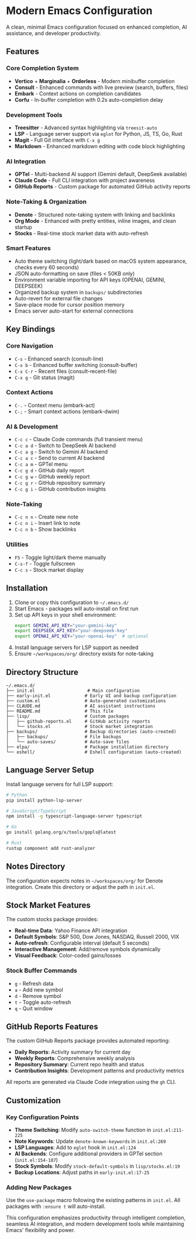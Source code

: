# Modern Emacs Configuration

A clean, minimal Emacs configuration focused on enhanced completion, AI assistance, and developer productivity.

## Features

### Core Completion System
- **Vertico** + **Marginalia** + **Orderless** - Modern minibuffer completion
- **Consult** - Enhanced commands with live preview (search, buffers, files)
- **Embark** - Context actions on completion candidates
- **Corfu** - In-buffer completion with 0.2s auto-completion delay

### Development Tools
- **Treesitter** - Advanced syntax highlighting via `treesit-auto`
- **LSP** - Language server support via `eglot` for Python, JS, TS, Go, Rust
- **Magit** - Full Git interface with `C-x g`
- **Markdown** - Enhanced markdown editing with code block highlighting

### AI Integration
- **GPTel** - Multi-backend AI support (Gemini default, DeepSeek available)
- **Claude Code** - Full CLI integration with project awareness
- **GitHub Reports** - Custom package for automated GitHub activity reports

### Note-Taking & Organization
- **Denote** - Structured note-taking system with linking and backlinks
- **Org Mode** - Enhanced with pretty entities, inline images, and clean startup
- **Stocks** - Real-time stock market data with auto-refresh

### Smart Features
- Auto theme switching (light/dark based on macOS system appearance, checks every 60 seconds)
- JSON auto-formatting on save (files < 50KB only)
- Environment variable importing for API keys (OPENAI, GEMINI, DEEPSEEK)
- Organized backup system in `backups/` subdirectories
- Auto-revert for external file changes
- Save-place mode for cursor position memory
- Emacs server auto-start for external connections

## Key Bindings

### Core Navigation
- `C-s` - Enhanced search (consult-line)
- `C-x b` - Enhanced buffer switching (consult-buffer)
- `C-x C-r` - Recent files (consult-recent-file)
- `C-x g` - Git status (magit)

### Context Actions
- `C-.` - Context menu (embark-act)
- `C-;` - Smart context actions (embark-dwim)

### AI & Development
- `C-c c` - Claude Code commands (full transient menu)
- `C-c a d` - Switch to DeepSeek AI backend
- `C-c a g` - Switch to Gemini AI backend
- `C-c a c` - Send to current AI backend
- `C-c a m` - GPTel menu
- `C-c g d` - GitHub daily report
- `C-c g w` - GitHub weekly report
- `C-c g r` - GitHub repository summary
- `C-c g i` - GitHub contribution insights

### Note-Taking
- `C-c n n` - Create new note
- `C-c n i` - Insert link to note
- `C-c n b` - Show backlinks

### Utilities
- `F5` - Toggle light/dark theme manually
- `C-s-f` - Toggle fullscreen
- `C-c s` - Stock market display

## Installation

1. Clone or copy this configuration to `~/.emacs.d/`
2. Start Emacs - packages will auto-install on first run
3. Set up API keys in your shell environment:
   ```bash
   export GEMINI_API_KEY="your-gemini-key"
   export DEEPSEEK_API_KEY="your-deepseek-key"
   export OPENAI_API_KEY="your-openai-key"  # optional
   ```
4. Install language servers for LSP support as needed
5. Ensure `~/workspaces/org/` directory exists for note-taking

## Directory Structure

```
~/.emacs.d/
├── init.el                    # Main configuration
├── early-init.el             # Early UI and backup configuration
├── custom.el                 # Auto-generated customizations
├── CLAUDE.md                 # AI assistant instructions
├── README.md                 # This file
├── lisp/                     # Custom packages
│   ├── github-reports.el     # GitHub activity reports
│   └── stocks.el             # Stock market integration
├── backups/                  # Backup directories (auto-created)
│   ├── backups/              # File backups
│   └── auto-saves/           # Auto-save files
├── elpa/                     # Package installation directory
└── eshell/                   # Eshell configuration (auto-created)
```

## Language Server Setup

Install language servers for full LSP support:

```bash
# Python
pip install python-lsp-server

# JavaScript/TypeScript
npm install -g typescript-language-server typescript

# Go
go install golang.org/x/tools/gopls@latest

# Rust
rustup component add rust-analyzer
```

## Notes Directory

The configuration expects notes in `~/workspaces/org/` for Denote integration. Create this directory or adjust the path in `init.el`.

## Stock Market Features

The custom stocks package provides:
- **Real-time Data**: Yahoo Finance API integration
- **Default Symbols**: S&P 500, Dow Jones, NASDAQ, Russell 2000, VIX
- **Auto-refresh**: Configurable interval (default 5 seconds)
- **Interactive Management**: Add/remove symbols dynamically
- **Visual Feedback**: Color-coded gains/losses

### Stock Buffer Commands
- `g` - Refresh data
- `a` - Add new symbol
- `d` - Remove symbol
- `t` - Toggle auto-refresh
- `q` - Quit window

## GitHub Reports Features

The custom GitHub Reports package provides automated reporting:
- **Daily Reports**: Activity summary for current day
- **Weekly Reports**: Comprehensive weekly analysis
- **Repository Summary**: Current repo health and status
- **Contribution Insights**: Development patterns and productivity metrics

All reports are generated via Claude Code integration using the `gh` CLI.

## Customization

### Key Configuration Points
- **Theme Switching**: Modify `auto-switch-theme` function in `init.el:211-225`
- **Note Keywords**: Update `denote-known-keywords` in `init.el:269`
- **LSP Languages**: Add to `eglot` hook in `init.el:124`
- **AI Backends**: Configure additional providers in GPTel section (`init.el:154-187`)
- **Stock Symbols**: Modify `stock-default-symbols` in `lisp/stocks.el:19`
- **Backup Locations**: Adjust paths in `early-init.el:17-25`

### Adding New Packages
Use the `use-package` macro following the existing patterns in `init.el`. All packages with `:ensure t` will auto-install.

This configuration emphasizes productivity through intelligent completion, seamless AI integration, and modern development tools while maintaining Emacs' flexibility and power.